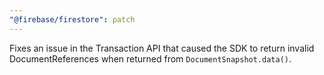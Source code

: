 ```yaml
---
"@firebase/firestore": patch
---
```


Fixes an issue in the Transaction API that caused the SDK to return invalid DocumentReferences when returned from `DocumentSnapshot.data()`.
